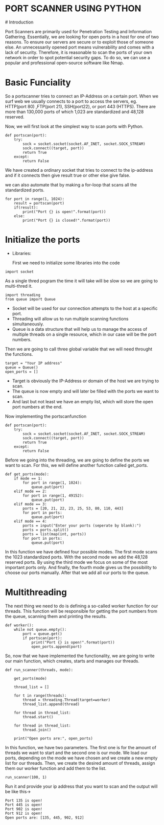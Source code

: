 <h1><centre>PORT SCANNER USING PYTHON</centre></h1>
# Introduction

Port Scanners are primarily used for Penetration Testing and Information Gathering. Essentially, we are looking for open ports in a host for one of two reasons. To ensure our servers are secure or to exploit those of someone else. An unnecessarily opened port means vulnerability and comes with a lack of security.
Therefore, it is reasonable to scan the ports of your own network in order to spot potential security gaps. To do so, we can use a popular and professional open-source software like Nmap.

# Basic Funciality
So a portscanner tries to connect  an IP-Address on a certain port. When we surf web we usually connects to a port to access the servers, eg. HTTP(port 80) ,FTP(port 21), SSH(port22), or port 443 (HTTPS). There are more than 130,000 ports of which 1,023 are standardized and 48,128 reserved. 

Now, we will first look at the simplest way to scan ports with Python.
```
def portscan(port):
    try:
        sock = socket.socket(socket.AF_INET, socket.SOCK_STREAM)
        sock.connect((target, port))
        return True
    except:
        return False
```
We have created a ordinary socket that tries to connect to the ip-address and if it connects then give result true or other else give false.

we can also automate that by making a for-loop that scans all the standardized ports.

```
for port in range(1, 1024):
    result = portscan(port)
    if(result):
        print("Port {} is open!".format(port))
    else:
        print("Port {} is closed!".format(port))
```
  
  
# Initialize the ports
  * Libraries:
    <p>First we need to initialize some libraries into the code</p> 
```
import socket
```
As a single thred pogram the time it will take will be slow so we are going to multi-thred it.
```
import threading
from queue import Queue
```
* Socket will be used for our connection attempts to the host at a specific port.
* Threading will allow us to run multiple scanning functions simultaneously.
* Queue is a data structure that will help us to manage the access of multiple threads on a single resource, which in our case will be the port numbers. 

Then we are going to call three global variable that we will need throught the functions.

```
target = "Your IP address"
queue = Queue()
open_ports = []
```
* Target is obviously the IP-Address or domain of the host we are trying to scan.
* The queue is now empty and will later be filled with the ports we want to scan.
* And last but not least we have an empty list, which will store the open port numbers at the end.

Now implementing the portscanfunction
```
def portscan(port):
    try:
        sock = socket.socket(socket.AF_INET, socket.SOCK_STREAM)
        sock.connect((target, port))
        return True
    except:
        return False
```
Before we going into the threading, we are going to define the ports we want to scan. For this, we will define another function called get_ports.
```
def get_ports(mode):
    if mode == 1:
        for port in range(1, 1024):
            queue.put(port)
    elif mode == 2:
        for port in range(1, 49152):
            queue.put(port)
    elif mode == 3:
        ports = [20, 21, 22, 23, 25, 53, 80, 110, 443]
        for port in ports:
            queue.put(port)
    elif mode == 4:
        ports = input("Enter your ports (seperate by blank):")
        ports = ports.split()
        ports = list(map(int, ports))
        for port in ports:
            queue.put(port)
```

In this function we have defined four possible modes. The first mode scans the 1023 standardized ports. With the second mode we add the 48,128 reserved ports. By using the third mode we focus on some of the most important ports only. And finally, the fourth mode gives us the possibility to choose our ports manually. After that we add all our ports to the queue.

# Multithreading
The next thing we need to do is defining a so-called worker function for our threads. This function will be responsible for getting the port numbers from the queue, scanning them and printing the results.

```
def worker():
    while not queue.empty():
        port = queue.get()
        if portscan(port):
            print("Port {} is open!".format(port))
            open_ports.append(port)
```

So, now that we have implemented the functionality, we are going to write our main function, which creates, starts and manages our threads.

```
def run_scanner(threads, mode):

    get_ports(mode)

    thread_list = []

    for t in range(threads):
        thread = threading.Thread(target=worker)
        thread_list.append(thread)

    for thread in thread_list:
        thread.start()

    for thread in thread_list:
        thread.join()

    print("Open ports are:", open_ports)
```

In this function, we have two parameters. The first one is for the amount of threads we want to start and the second one is our mode. We load our ports, depending on the mode we have chosen and we create a new empty list for our threads. Then, we create the desired amount of threads, assign them our worker function and add them to the list.

```
run_scanner(100, 1)
```

Run it and provide your ip address that you want to scan and the output will be like this->
```
Port 135 is open!
Port 445 is open!
Port 902 is open!
Port 912 is open!
Open ports are: [135, 445, 902, 912]
```






